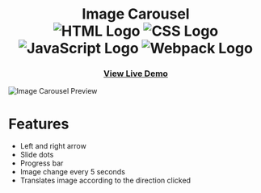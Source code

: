 <div align=center>
	<h1>Image Carousel
	<br>
		<img src="https://img.shields.io/static/v1?label=&message=HTML&color=E34F26&style=for-the-badge&logo=HTML5&logoColor=white&logoWidth=&labelColor=&link=" alt="HTML Logo">
	  <img src="https://img.shields.io/static/v1?label=&message=CSS&color=1572B6&style=for-the-badge&logo=CSS3&logoColor=white&logoWidth=&labelColor=&link=" alt="CSS Logo">
		<img src="https://img.shields.io/static/v1?label=&message=Javascript&color=F7DF1E&style=for-the-badge&logo=Javascript&logoColor=black&logoWidth=&labelColor=&link=" alt="JavaScript Logo">
		<img src="https://img.shields.io/static/v1?label=&message=Webpack&color=8DD6F9&style=for-the-badge&logo=webpack&logoColor=black&logoWidth=&labelColor=&link=" alt="Webpack Logo">
		<br>
	</h1>
	<h3><b><a href="https://ccolds.github.io/image-carousel/">View Live Demo</a></b></h3>
</div>

![Image Carousel Preview](image-carousel.gif)

# Features

-   Left and right arrow
-   Slide dots
-   Progress bar
-   Image change every 5 seconds
-   Translates image according to the direction clicked

